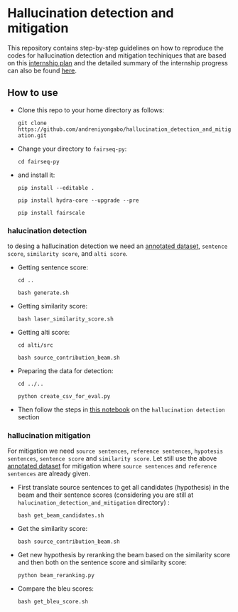 # Hallucination detection and mitigation
This repository contains step-by-step guidelines on how to reproduce the codes for hallucination detection and mitigation techiniques that are based on this [internship plan](https://docs.google.com/document/d/1VGA763JBhVghCJYH2LNtkqBc3Wg9Msl4E_SLXV8ZtXA/edit) and the detailed summary of the internship progress can also be found [here](https://docs.google.com/document/d/1gg0HHv-YTs-MRpxZrei0oECJih0tg4129-9p721cONs/edit#). 

## How to use
- Clone this repo to your home directory as follows:
  
  `git clone https://github.com/andreniyongabo/hallucination_detection_and_mitigation.git`
- Change your directory to `fairseq-py`:
  
  `cd fairseq-py`
- and install it:
  
  `pip install --editable .`
  
  `pip install hydra-core --upgrade --pre`
  
  `pip install fairscale`

### halucination detection
to desing a hallucination detection we need an [annotated dataset](https://docs.google.com/spreadsheets/d/1MoG7WJNnDlO-C4-HQ-SPxEjO7IKGRAcD3pjs5gpXQA4/edit?usp=sharing), `sentence score`, `similarity score`, and `alti score`.
- Getting sentence score:
  
  `cd ..`
  
  `bash generate.sh`
  
- Getting similarity score:

  `bash laser_similarity_score.sh`
  
- Getting alti score:

  `cd alti/src`
  
  `bash source_contribution_beam.sh`
  
- Preparing the data for detection:

  `cd ../..`
  
  `python create_csv_for_eval.py`

- Then follow the steps in [this notebook]() on the `hallucination detection` section
### hallucination mitigation
For mitigation we need `source sentences`, `reference sentences`, `hypotesis sentences`, `sentence score` and `similarity score`. Let still use the above [annotated dataset](https://docs.google.com/spreadsheets/d/1MoG7WJNnDlO-C4-HQ-SPxEjO7IKGRAcD3pjs5gpXQA4/edit?usp=sharing) for mitigation where `source sentences` and `reference sentences` are already given.
- First translate source sentences to get all candidates (hypothesis) in the beam and their sentence scores (considering you are still at `halucination_detection_and_mitigation` directory) :
  
  `bash get_beam_candidates.sh`
  
- Get the similarity score:

  `bash source_contribution_beam.sh`
  
- Get new hypothesis by reranking the beam based on the similarity score and then both on the sentence score and similarity score:

  `python beam_reranking.py`
  
- Compare the bleu scores:
  
  `bash get_bleu_score.sh`
  
